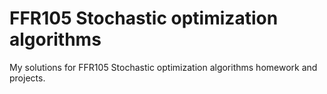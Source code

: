 # FFR105 Stochastic optimization algorithms
My solutions for FFR105 Stochastic optimization algorithms homework and projects.
